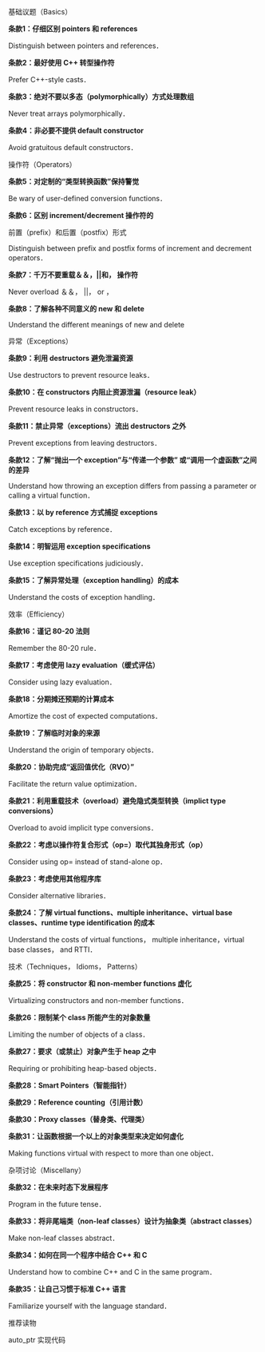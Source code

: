 

基础议题（Basics） 

**条款1：仔细区别 pointers 和 references** 

Distinguish between pointers and references．

**条款2：最好使用 C++ 转型操作符**  

Prefer C++-style casts．

**条款3：绝对不要以多态（polymorphically）方式处理数组**  

Never treat arrays polymorphically．

**条款4：非必要不提供 default constructor**  

Avoid gratuitous default constructors．


操作符（Operators） 

**条款5：对定制的“类型转换函数”保持警觉**  

Be wary of user-defined conversion functions．

**条款6：区别 increment/decrement 操作符的** 

前置（prefix）和后置（postfix）形式 

Distinguish between prefix and postfix forms of increment  and decrement operators．

**条款7：千万不要重载＆＆，||和， 操作符**  

Never overload ＆＆， ||， or ，

**条款8：了解各种不同意义的 new 和 delete**  

Understand the different meanings of new and delete



异常（Exceptions） 

**条款9：利用 destructors 避免泄漏资源**  

Use destructors to prevent resource leaks．

**条款10：在 constructors 内阻止资源泄漏（resource leak）**  

Prevent resource leaks in constructors．

**条款11：禁止异常（exceptions）流出 destructors 之外**  

Prevent exceptions from leaving destructors．

**条款12：了解“抛出一个 exception”与“传递一个参数” 或“调用一个虚函数”之间的差异**  

Understand how throwing an exception differs from passing a parameter or calling a virtual function．

**条款13：以 by reference 方式捕捉 exceptions**  

Catch exceptions by reference．

**条款14：明智运用 exception specifications**  

Use exception specifications judiciously．

**条款15：了解异常处理（exception handling）的成本**  

Understand the costs of exception handling．



效率（Efficiency） 

**条款16：谨记 80-20 法则**  

Remember the 80-20 rule．

**条款17：考虑使用 lazy evaluation（缓式评估）**  

Consider using lazy evaluation．

**条款18：分期摊还预期的计算成本**  

Amortize the cost of expected computations．

**条款19：了解临时对象的来源**  

Understand the origin of temporary objects．

**条款20：协助完成“返回值优化（RVO）”**  

Facilitate the return value optimization．

**条款21：利用重载技术（overload）避免隐式类型转换（implict type conversions）** 

Overload to avoid implicit type conversions．

**条款22：考虑以操作符复合形式（op=）取代其独身形式（op）**  

Consider using op= instead of stand-alone op．



**条款23：考虑使用其他程序库**  

Consider alternative libraries．

**条款24：了解 virtual functions、multiple inheritance、virtual base classes、runtime type identification 的成本**  

Understand the costs of virtual functions， multiple inheritance，virtual base classes， and RTTI．



技术（Techniques， Idioms， Patterns） 

**条款25：将 constructor 和 non-member functions 虚化** 

Virtualizing constructors and non-member functions．

**条款26：限制某个 class 所能产生的对象数量**  

Limiting the number of objects of a class．

**条款27：要求（或禁止）对象产生于 heap 之中**  

Requiring or prohibiting heap-based objects．

**条款28：Smart Pointers（智能指针）**  

**条款29：Reference counting（引用计数）**  

**条款30：Proxy classes（替身类、代理类）**  

**条款31：让函数根据一个以上的对象类型来决定如何虚化**  

Making functions virtual with respect to more than one object．

杂项讨论（Miscellany） 

**条款32：在未来时态下发展程序**  

Program in the future tense．

**条款33：将非尾端类（non-leaf classes）设计为抽象类（abstract classes）**  

Make non-leaf classes abstract．

**条款34：如何在同一个程序中结合 C++ 和 C**  

Understand how to combine C++ and C in the same program．

**条款35：让自己习惯于标准 C++ 语言**  

Familiarize yourself with the language standard．

推荐读物 

auto_ptr 实现代码


